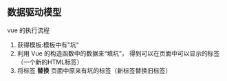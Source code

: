 ## 数据驱动模型

vue 的执行流程

1. 获得模板:模板中有"坑"
2. 利用 Vue 的构造函数中的数据来“填坑”， 得到可以在页面中可以显示的标签（一个新的HTML标签）
3. 将标签 <b>替换</b> 页面中原来有坑的标签（新标签替换旧标签）
